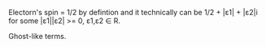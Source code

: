 Electorn's spin = 1/2 by defintion and it technically can be 1/2 + |ε1| + |ε2|i for some |ε1||ε2| >= 0, ε1,ε2 ∈ R.

Ghost-like terms.
